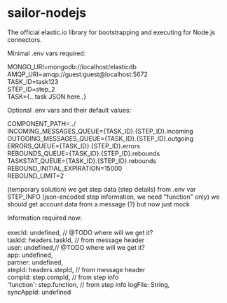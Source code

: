 # sailor-nodejs

The official elastic.io library for bootstrapping and executing for Node.js connectors.

Minimal .env vars required:

  MONGO_URI=mongodb://localhost/elasticdb <br/>
  AMQP_URI=amqp://guest:guest@localhost:5672 <br/>
  TASK_ID=task123 <br/>
  STEP_ID=step_2 <br/>
  TASK={.. task JSON here..} <br/>

Optional .env vars and their default values:

  COMPONENT_PATH=../ <br/>
  INCOMING_MESSAGES_QUEUE={TASK_ID}.{STEP_ID}.incoming <br/>
  OUTGOING_MESSAGES_QUEUE={TASK_ID}.{STEP_ID}.outgoing <br/>
  ERRORS_QUEUE={TASK_ID}.{STEP_ID}.errors <br/>
  REBOUNDS_QUEUE={TASK_ID}.{STEP_ID}.rebounds <br/>
  TASKSTAT_QUEUE={TASK_ID}.{STEP_ID}.rebounds <br/>
  REBOUND_INITIAL_EXPIRATION=15000 <br/>
  REBOUND_LIMIT=2 <br/>
  
  
(temporary solution)
we get step data (step details) from .env var STEP_INFO (json-encoded step information, we need "function" only)
we should get account data from a message (?) but now just mock

Information required now: <br/>
<br/>
execId: undefined, // @TODO where will we get it? <br/>
taskId: headers.taskId, // from message header <br/>
user: undefined,// @TODO where will we get it? <br/>
app: undefined, <br/>
partner: undefined, <br/>
stepId: headers.stepId, // from message header <br/>
compId: step.compId, // from step info <br/>
'function': step.function, // from step info logFile: String, <br/>
syncAppId: undefined<br/>




